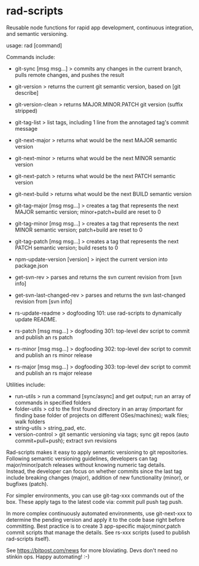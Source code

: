 # rad-scripts
Reusable node functions for rapid app development, continuous integration, and semantic versioning.

usage: rad [command]

Commands include:

* git-sync                   [msg msg...] > commits any changes in the current branch, pulls remote changes, and pushes the result
* git-version                > returns the current git semantic version, based on [git describe]
* git-version-clean          > returns MAJOR.MINOR.PATCH git version (suffix stripped)
* git-tag-list               > list tags, including 1 line from the annotaged tag's commit message
* git-next-major             > returns what would be the next MAJOR semantic version
* git-next-minor             > returns what would be the next MINOR semantic version
* git-next-patch             > returns what would be the next PATCH semantic version
* git-next-build             > returns what would be the next BUILD semantic version
* git-tag-major              [msg msg...] > creates a tag that represents the next MAJOR semantic version; minor+patch+build are reset to 0
* git-tag-minor              [msg msg...] > creates a tag that represents the next MINOR semantic version; patch+build are reset to 0
* git-tag-patch              [msg msg...] > creates a tag that represents the next PATCH semantic version; build resets to 0
* npm-update-version         [version] > inject the current version into package.json
* get-svn-rev                > parses and returns the svn current revision from [svn info]
* get-svn-last-changed-rev   > parses and returns the svn last-changed revision from [svn info]

* rs-update-readme           > dogfooding 101: use rad-scripts to dynamically update README.
* rs-patch                   [msg msg...] > dogfooding 301: top-level dev script to commit and publish an rs patch
* rs-minor                   [msg msg...] > dogfooding 302: top-level dev script to commit and publish an rs minor release
* rs-major                   [msg msg...] > dogfooding 303: top-level dev script to commit and publish an rs major release

Utilities include:

* run-utils           > run a command [sync/async] and get output; run an array of commands in specified folders
* folder-utils        > cd to the first found directory in an array (important for finding base folder of projects on different OSes/machines); walk files; walk folders
* string-utils        > string_pad, etc.
* version-control     > git semantic versioning via tags; sync git repos (auto commit+pull+push); extract svn revisions

Rad-scripts makes it easy to apply semantic versioning to git repositories.
Following semantic versioning guidelines, developers can tag 
major/minor/patch releases without knowing numeric tag details.  
Instead, the developer can focus on whether commits since the last tag 
include breaking changes (major), addition of new functionality (minor), 
or bugfixes (patch).  

For simpler environments, you can use git-tag-xxx commands out of the box.
These apply tags to the latest code via: commit pull push tag push.

In more complex continuously automated environments, use git-next-xxx to
determine the pending version and apply it to the code base right before committing.
Best practice is to create 3 app-specific major,minor,patch commit scripts
that manage the details.  See rs-xxx scripts (used to publish rad-scripts itself).

See https://bitpost.com/news for more bloviating.  Devs don't need no stinkin ops.  Happy automating!  :-)

